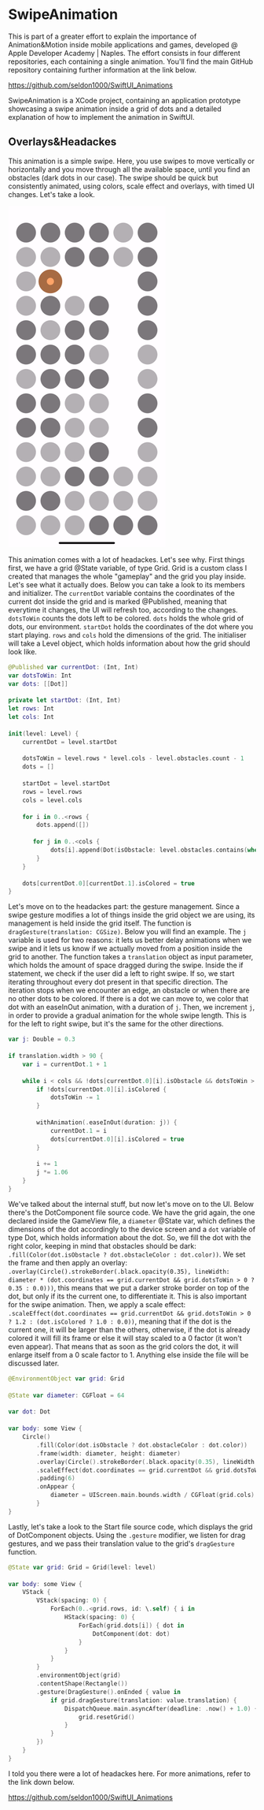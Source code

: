 # SwipeAnimation

This is part of a greater effort to explain the importance of Animation&Motion inside mobile applications and games, developed @ Apple Developer Academy | Naples. The effort consists in four different repositories, each containing a single animation. You'll find the main GitHub repository containing further information at the link below.

https://github.com/seldon1000/SwiftUI_Animations

SwipeAnimation is a XCode project, containing an application prototype showcasing a swipe animation inside a grid of dots and a detailed explanation of how to implement the animation in SwiftUI.

## Overlays&Headackes

This animation is a simple swipe. Here, you use swipes to move vertically or horizontally and you move through all the available space, until you find an obstacles (dark dots in our case). The swipe should be quick but consistently animated, using colors, scale effect and overlays, with timed UI changes. Let's take a look.

![Alt Text](https://github.com/seldon1000/SwipeAnimation/blob/main/swipe.gif)

This animation comes with a lot of headackes. Let's see why. First things first, we have a grid @State variable, of type Grid. Grid is a custom class I created that manages the whole "gameplay" and the grid you play inside. Let's see what it actually does. Below you can take a look to its members and initializer. The ```currentDot``` variable contains the coordinates of the current dot inside the grid and is marked @Published, meaning that everytime it changes, the UI will refresh too, according to the changes. ```dotsToWin``` counts the dots left to be colored. ```dots``` holds the whole grid of dots, our environment. ```startDot``` holds the coordinates of the dot where you start playing. ```rows``` and ```cols``` hold the dimensions of the grid. The initialiser will take a Level object, which holds information about how the grid should look like.

```swift
@Published var currentDot: (Int, Int)
var dotsToWin: Int
var dots: [[Dot]]
    
private let startDot: (Int, Int)
let rows: Int
let cols: Int
    
init(level: Level) {
    currentDot = level.startDot
        
    dotsToWin = level.rows * level.cols - level.obstacles.count - 1
    dots = []
        
    startDot = level.startDot
    rows = level.rows
    cols = level.cols
        
    for i in 0..<rows {
        dots.append([])
            
       for j in 0..<cols {
            dots[i].append(Dot(isObstacle: level.obstacles.contains(where: { k in k == (i, j) }), coordinates: (i, j)))
        }
    }
        
    dots[currentDot.0][currentDot.1].isColored = true
}
```

Let's move on to the headackes part: the gesture management. Since a swipe gesture modifies a lot of things inside the grid object we are using, its management is held inside the grid itself. The function is ```dragGesture(translation: CGSize)```. Below you will find an example. The ```j``` variable is used for two reasons: it lets us better delay animations when we swipe and it lets us know if we actually moved from a position inside the grid to another. The function takes a ```translation``` object as input parameter, which holds the amount of space dragged during the swipe. Inside the if statement, we check if the user did a left to right swipe. If so, we start iterating throughout every dot present in that specific direction. The iteration stops when we encounter an edge, an obstacle or when there are no other dots to be colored. If there is a dot we can move to, we color that dot with an easeInOut animation, with a duration of ```j```. Then, we increment ```j```, in order to provide a gradual animation for the whole swipe length. This is for the left to right swipe, but it's the same for the other directions.

```swift
var j: Double = 0.3
        
if translation.width > 90 {
    var i = currentDot.1 + 1
            
    while i < cols && !dots[currentDot.0][i].isObstacle && dotsToWin > 0 {
        if !dots[currentDot.0][i].isColored {
            dotsToWin -= 1
        }
                
        withAnimation(.easeInOut(duration: j)) {
            currentDot.1 = i
            dots[currentDot.0][i].isColored = true
        }
                
        i += 1
        j *= 1.06
    }
}
```

We've talked about the internal stuff, but now let's move on to the UI. Below there's the DotComponent file source code. We have the grid again, the one declared inside the GameView file, a ```diameter``` @State var, which defines the dimensions of the dot accordingly to the device screen and a ```dot``` variable of type Dot, which holds information about the dot. So, we fill the dot with the right color, keeping in mind that obstacles should be dark: ```.fill(Color(dot.isObstacle ? dot.obstacleColor : dot.color))```. We set the frame and then apply an overlay: ```.overlay(Circle().strokeBorder(.black.opacity(0.35), lineWidth: diameter * (dot.coordinates == grid.currentDot && grid.dotsToWin > 0 ? 0.35 : 0.0)))```, this means that we put a darker stroke border on top of the dot, but only if its the current one, to differentiate it. This is also important for the swipe animation. Then, we apply a scale effect: ```.scaleEffect(dot.coordinates == grid.currentDot && grid.dotsToWin > 0 ? 1.2 : (dot.isColored ? 1.0 : 0.0))```, meaning that if the dot is the current one, it will be larger than the others, otherwise, if the dot is already colored it will fill its frame or else it will stay scaled to a 0 factor (it won't even appear). That means that as soon as the grid colors the dot, it will enlarge itself from a 0 scale factor to 1. Anything else inside the file will be discussed later.

```swift
@EnvironmentObject var grid: Grid
    
@State var diameter: CGFloat = 64
    
var dot: Dot
    
var body: some View {
    Circle()
        .fill(Color(dot.isObstacle ? dot.obstacleColor : dot.color))
        .frame(width: diameter, height: diameter)
        .overlay(Circle().strokeBorder(.black.opacity(0.35), lineWidth: diameter * (dot.coordinates == grid.currentDot && grid.dotsToWin > 0 ? 0.35 : 0.0)))
        .scaleEffect(dot.coordinates == grid.currentDot && grid.dotsToWin > 0 ? 1.2 : (dot.isColored ? 1.0 : 0.0))
        .padding(6)
        .onAppear {
            diameter = UIScreen.main.bounds.width / CGFloat(grid.cols) - 17
        }
}
```

Lastly, let's take a look to the Start file source code, which displays the grid of DotComponent objects. Using the ```.gesture``` modifier, we listen for drag gestures, and we pass their translation value to the grid's ```dragGesture``` function.

```swift
@State var grid: Grid = Grid(level: level)
    
var body: some View {
    VStack {
        VStack(spacing: 0) {
            ForEach(0..<grid.rows, id: \.self) { i in
                HStack(spacing: 0) {
                    ForEach(grid.dots[i]) { dot in
                        DotComponent(dot: dot)
                    }
                }
            }
        }
        .environmentObject(grid)
        .contentShape(Rectangle())
        .gesture(DragGesture().onEnded { value in
            if grid.dragGesture(translation: value.translation) {
                DispatchQueue.main.asyncAfter(deadline: .now() + 1.0) {
                    grid.resetGrid()
                }
            }
        })
    }
}
```

I told you there were a lot of headackes here. For more animations, refer to the link down below.

https://github.com/seldon1000/SwiftUI_Animations
